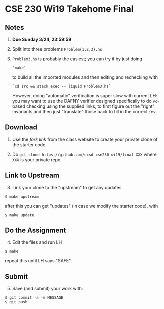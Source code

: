 
# CSE 230 Wi19 Takehome Final 

## Notes

1. **Due Sunday 3/24, 23:59:59**

2. Split into three problems `Problem{1,2,3}.hs`

3. `Problem3.hs` is probably the easiest; you can try it by just doing

       `make`

   to build all the imported modules and then editing and rechecking with 

       `cd src && stack exec -- liquid Problem3.hs` 

   However, doing "automatic" verification is super slow with current LH: 
   you may want to use the DAFNY verifier designed specifically to do 
   `vc`-based checking using the supplied links, to first figure out 
   the "right" invariants and then just "translate" those back to 
   fill in the correct `inv`.

## Download

1. Use the _fork link_ from the class website to create your private clone of the starter code.

2. Do `git clone https://github.com/ucsd-cse230-wi19/final-XXX` where `XXX` is your private repo.

## Link to Upstream

3. Link your clone to the "upstream" to get any updates

```
$ make upstream
```

after this you can get "updates" (in case we modify the starter code), with

```
$ make update
```

## Do the Assignment 

4. Edit the files and run LH 

```
$ make 
```

repeat this until LH says "SAFE"

## Submit 

5. Save (and submit) your work with:

```
$ git commit -a -m MESSAGE
$ git push
```
